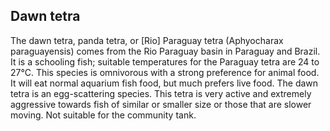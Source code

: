 ## Dawn tetra

The dawn tetra, panda tetra, or [Rio] Paraguay tetra (Aphyocharax paraguayensis) comes from the Rio Paraguay basin in Paraguay and Brazil. It is a schooling fish; suitable temperatures for the Paraguay tetra are 24 to 27°C. This species is omnivorous with a strong preference for animal food. It will eat normal aquarium fish food, but much prefers live food. The dawn tetra is an egg-scattering species.  This tetra is very active and extremely aggressive towards fish of similar or smaller size or those that are slower moving. Not suitable for the community tank.